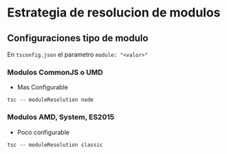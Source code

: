 # Estrategia de resolucion de modulos

## Configuraciones tipo de modulo

En `tsconfig.json` el parametro `module: "<valor>"`

### Modulos CommonJS o UMD

-   Mas Configurable

`tsc -- moduleResolution node`

### Modulos AMD, System, ES2015

-   Poco configurable

`tsc -- moduleResolution classic`
